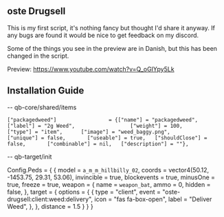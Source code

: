 ## oste Drugsell
This is my first script, it's nothing fancy but thought I'd share it anyway.
If any bugs are found it would be nice to get feedback on my discord.

Some of the things you see in the preview are in Danish, but this has been changed in the script.

Preview:
https://www.youtube.com/watch?v=Q_oGIYpy5Lk

## Installation Guide

-- qb-core/shared/items

	["packagedweed"]				 = {["name"] = "packagedweed", 					["label"] = "2g Weed", 		    		["weight"] = 100, 		["type"] = "item", 		["image"] = "weed_baggy.png", 			["unique"] = false, 	  ["useable"] = true, 	["shouldClose"] = false,	   ["combinable"] = nil,   ["description"] = ""},


-- qb-target/init

Config.Peds = {
    {
        model = `a_m_m_hillbilly_02`,
        coords = vector4(50.12, -1453.75, 29.31, 53.06),
        invincible = true,
        blockevents = true,
        minusOne = true,
        freeze = true,
        weapon = {
            name = `weapon_bat`,
            ammo = 0,
            hidden = false,
        },
        target = {
            options = {
                {
                    type = "client",
                    event = "oste-drugsell:client:weed:delivery",
                    icon = "fas fa-box-open",
                    label = "Deliver Weed",
                },
            },
            distance = 1.5
        }
    }
}

